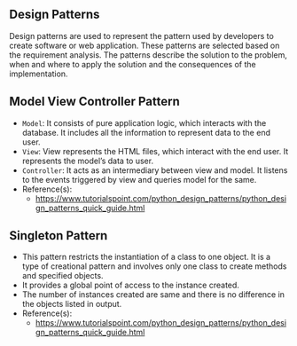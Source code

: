 ## Design Patterns
Design patterns are used to represent the pattern used by developers to create software or web application. These patterns are selected based on the requirement analysis. The patterns describe the solution to the problem, when and where to apply the solution and the consequences of the implementation.

## Model View Controller Pattern
- ```Model```: It consists of pure application logic, which interacts with the database. It includes all the information to represent data to the end user.
- ```View```: View represents the HTML files, which interact with the end user. It represents the model’s data to user.
- ```Controller```: It acts as an intermediary between view and model. It listens to the events triggered by view and queries model for the same.
- Reference(s):
  - https://www.tutorialspoint.com/python_design_patterns/python_design_patterns_quick_guide.html


## Singleton Pattern
- This pattern restricts the instantiation of a class to one object. It is a type of creational pattern and involves only one class to create methods and specified objects.
- It provides a global point of access to the instance created.
- The number of instances created are same and there is no difference in the objects listed in output.
- Reference(s):
  - https://www.tutorialspoint.com/python_design_patterns/python_design_patterns_quick_guide.html
